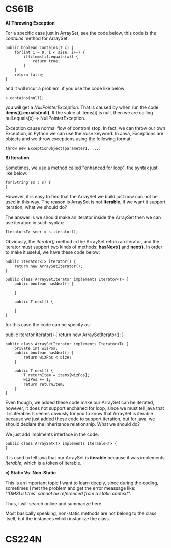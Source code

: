 # CS61B 
**A) Throwing Exception**

For a specific case just in ArraySet, see the code below, this code is the *contains* method for ArraySet.

    public boolean contains(T x) {
        for(int i = 0; i < size; i++) {
            if(items[i].equals(x)) {
                return true;
            }
        }
        return false;
    }

and it will incur a problem, if you use the code like below:

    s.contains(null);

you will get a *NullPointerException*. That is caused by when run the code **items[i].equals(null)**. If the value at items[i] is null, then we are calling null.equals(x) -> NullPointerException.

Exception cause normal flow of contronl stop. In fact, we can throw our own Exception, in Python we can use the *raise* keyword. In Java, Exceptions are objects and we throw exceptions using the following format:

    throw new ExceptionObject(parameter1, ...)

**B) Iteration**

Sometimes, we use a method called "enhanced for loop", the syntax just like below:

    for(String ss : s) {
    }

However, it is easy to find that the ArraySet we build just now can not be used in this way. The reason is ArraySet is not **Iterable**, if we want it support iteration, what we should do? 

The answer is we should make an iterator inside the ArraySet then we can use iteration in such syntax:

    Iterator<T> seer = s.iterator();

Obviously, the *iterator()* method in the ArraySet return an iterator, and the iterator must support two kinds of methods: **hasNext()** and **next()**. In order to make it useful, we have these code below:

    public Iterator<T> iterator() {
        return new ArraySetIterator();
    }
    
    public class ArraySetIterator implements Iterator<T> {
        public boolean hasNext() {

        }

        public T next() {

        }
    }

for this case the code can be specify as:

   public Iterator<T> iterator() {
        return new ArraySetIterator();
    }
    
    public class ArraySetIterator implements Iterator<T> {
        private int wizPos;
        public boolean hasNext() {
            return wizPos < size;
        }

        public T next() {
            T returnItem = items[wizPos];
            wizPos += 1;
            return returnItem;
        }
    } 

Even though, we added these code make our ArraySet can be iterated, however, it does not support enchaned for loop, since we must tell java that it is iterable. It seems obviusly for you to know that ArraySet is iterable because we just added these code to support iteration, but for java, we should declare the inheritance relationship. What we should do?

We just add implments interface in the code:

    public class ArraySet<T> implements Iterable<T> {
    }

It is used to tell java that our ArraySet is **iterable** because it was implements *Iterable<T>*, which is a token of iterable.


**c) Static Vs. Non-Static**

This is an important topic I want to learn deeply, since during the coding, sometimes I met the problem and get the error meassage like:
*"'DMSList.this' cannot be referenced from a static context"*. 

Thus, I will search online and summarize here.

Most basically speaking, non-static methods are not belong to the class itself, but the instances which instanlize the class. 


# CS224N
